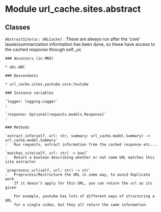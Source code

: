 Module url_cache.sites.abstract
===============================

Classes
-------

`AbstractSite(uc: URLCache)`
:   These are always run after the 'core' lassie/summarization information has been done,
    so these have access to the cached response through self._uc

    ### Ancestors (in MRO)

    * abc.ABC

    ### Descendants

    * url_cache.sites.youtube.core.Youtube

    ### Instance variables

    `logger: logging.Logger`
    :

    `response: Optional[requests.models.Response]`
    :

    ### Methods

    `extract_info(self, url: str, summary: url_cache.model.Summary) ‑> url_cache.model.Summary`
    :   Run requests, extract information from the cached response etc...

    `matches_site(self, url: str) ‑> bool`
    :   Return a boolean describing whether or not some URL matches this site extractor

    `preprocess_url(self, url: str) ‑> str`
    :   Preprocess/Restructure the URL in some way, to avoid duplicate work
        If it doesn't apply for this URL, you can return the url as its given
        
        For example, youtube has lots of different ways of structuring a URL
        for a single video, but they all return the same information